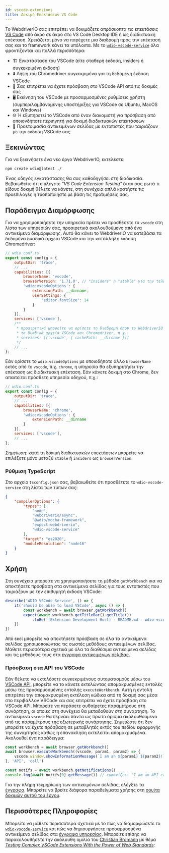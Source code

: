 ```yaml
---
id: vscode-extensions
title: Δοκιμή Επεκτάσεων VS Code
---
```


Το WebdriverIO σας επιτρέπει να δοκιμάζετε απρόσκοπτα τις επεκτάσεις [VS Code](https://code.visualstudio.com/) από άκρο σε άκρο στο VS Code Desktop IDE ή ως διαδικτυακή επέκταση. Χρειάζεται μόνο να παρέχετε μια διαδρομή προς την επέκτασή σας και το framework κάνει τα υπόλοιπα. Με το [`wdio-vscode-service`](https://www.npmjs.com/package/wdio-vscode-service) όλα φροντίζονται και πολλά περισσότερα:

- 🏗️ Εγκατάσταση του VSCode (είτε σταθερή έκδοση, insiders ή συγκεκριμένη έκδοση)
- ⬇️ Λήψη του Chromedriver συγκεκριμένα για τη δεδομένη έκδοση VSCode
- 🚀 Σας επιτρέπει να έχετε πρόσβαση στο VSCode API από τις δοκιμές σας
- 🖥️ Εκκίνηση του VSCode με προσαρμοσμένες ρυθμίσεις χρήστη (συμπεριλαμβανομένης υποστήριξης για VSCode σε Ubuntu, MacOS και Windows)
- 🌐 Ή εξυπηρετεί το VSCode από έναν διακομιστή για πρόσβαση από οποιονδήποτε περιηγητή για δοκιμή διαδικτυακών επεκτάσεων
- 📔 Προετοιμασία αντικειμένων σελίδας με εντοπιστές που ταιριάζουν με την έκδοση VSCode σας

## Ξεκινώντας

Για να ξεκινήσετε ένα νέο έργο WebdriverIO, εκτελέστε:

```sh
npm create wdio@latest ./
```

Ένας οδηγός εγκατάστασης θα σας καθοδηγήσει στη διαδικασία. Βεβαιωθείτε ότι επιλέγετε _"VS Code Extension Testing"_ όταν σας ρωτά τι είδους δοκιμή θέλετε να κάνετε, στη συνέχεια απλά κρατήστε τις προεπιλογές ή τροποποιήστε με βάση τις προτιμήσεις σας.

## Παράδειγμα Διαμόρφωσης

Για να χρησιμοποιήσετε την υπηρεσία πρέπει να προσθέσετε το `vscode` στη λίστα των υπηρεσιών σας, προαιρετικά ακολουθούμενο από ένα αντικείμενο διαμόρφωσης. Αυτό θα κάνει το WebdriverIO να κατεβάσει τα δεδομένα δυαδικά αρχεία VSCode και την κατάλληλη έκδοση Chromedriver:

```js
// wdio.conf.ts
export const config = {
    outputDir: 'trace',
    // ...
    capabilities: [{
        browserName: 'vscode',
        browserVersion: '1.71.0', // "insiders" ή "stable" για την τελευταία έκδοση VSCode
        'wdio:vscodeOptions': {
            extensionPath: __dirname,
            userSettings: {
                "editor.fontSize": 14
            }
        }
    }],
    services: ['vscode'],
    /**
     * προαιρετικά μπορείτε να ορίσετε τη διαδρομή όπου το WebdriverIO αποθηκεύει όλα
     * τα δυαδικά αρχεία VSCode και Chromedriver, π.χ.:
     * services: [['vscode', { cachePath: __dirname }]]
     */
    // ...
};
```

Εάν ορίσετε το `wdio:vscodeOptions` με οποιοδήποτε άλλο `browserName` εκτός από το `vscode`, π.χ. `chrome`, η υπηρεσία θα εξυπηρετήσει την επέκταση ως διαδικτυακή επέκταση. Εάν κάνετε δοκιμή στο Chrome, δεν απαιτείται πρόσθετη υπηρεσία οδηγού, π.χ.:

```js
// wdio.conf.ts
export const config = {
    outputDir: 'trace',
    // ...
    capabilities: [{
        browserName: 'chrome',
        'wdio:vscodeOptions': {
            extensionPath: __dirname
        }
    }],
    services: ['vscode'],
    // ...
};
```

_Σημείωση:_ κατά τη δοκιμή διαδικτυακών επεκτάσεων μπορείτε να επιλέξετε μόνο μεταξύ `stable` ή `insiders` ως `browserVersion`.

### Ρύθμιση TypeScript

Στο αρχείο `tsconfig.json` σας, βεβαιωθείτε ότι προσθέτετε το `wdio-vscode-service` στη λίστα των τύπων σας:

```json
{
    "compilerOptions": {
        "types": [
            "node",
            "webdriverio/async",
            "@wdio/mocha-framework",
            "expect-webdriverio",
            "wdio-vscode-service"
        ],
        "target": "es2020",
        "moduleResolution": "node16"
    }
}
```

## Χρήση

Στη συνέχεια μπορείτε να χρησιμοποιήσετε τη μέθοδο `getWorkbench` για να αποκτήσετε πρόσβαση στα αντικείμενα σελίδας για τους εντοπιστές που ταιριάζουν με την επιθυμητή έκδοση VSCode:

```ts
describe('WDIO VSCode Service', () => {
    it('should be able to load VSCode', async () => {
        const workbench = await browser.getWorkbench()
        expect(await workbench.getTitleBar().getTitle())
            .toBe('[Extension Development Host] - README.md - wdio-vscode-service - Visual Studio Code')
    })
})
```

Από εκεί μπορείτε να αποκτήσετε πρόσβαση σε όλα τα αντικείμενα σελίδας χρησιμοποιώντας τις σωστές μεθόδους αντικειμένων σελίδας. Μάθετε περισσότερα σχετικά με όλα τα διαθέσιμα αντικείμενα σελίδας και τις μεθόδους τους στα [έγγραφα αντικειμένων σελίδας](https://webdriverio-community.github.io/wdio-vscode-service/).

### Πρόσβαση στα API του VSCode

Εάν θέλετε να εκτελέσετε συγκεκριμένους αυτοματισμούς μέσω του [VSCode API](https://code.visualstudio.com/api/references/vscode-api), μπορείτε να το κάνετε εκτελώντας απομακρυσμένες εντολές μέσω της προσαρμοσμένης εντολής `executeWorkbench`. Αυτή η εντολή επιτρέπει την απομακρυσμένη εκτέλεση κώδικα από τη δοκιμή σας μέσα στο περιβάλλον VSCode και σας επιτρέπει να έχετε πρόσβαση στο VSCode API. Μπορείτε να περάσετε αυθαίρετες παραμέτρους στη συνάρτηση, οι οποίες στη συνέχεια θα μεταδοθούν στη συνάρτηση. Το αντικείμενο `vscode` θα περνάει πάντα ως πρώτο όρισμα ακολουθούμενο από τις παραμέτρους της εξωτερικής συνάρτησης. Σημειώστε ότι δεν μπορείτε να έχετε πρόσβαση σε μεταβλητές εκτός του πεδίου εφαρμογής της συνάρτησης καθώς η επανάκληση εκτελείται απομακρυσμένα. Ακολουθεί ένα παράδειγμα:

```ts
const workbench = await browser.getWorkbench()
await browser.executeWorkbench((vscode, param1, param2) => {
    vscode.window.showInformationMessage(`I am an ${param1} ${param2}!`)
}, 'API', 'call')

const notifs = await workbench.getNotifications()
console.log(await notifs[0].getMessage()) // εμφανίζει: "I am an API call!"
```

Για την πλήρη τεκμηρίωση των αντικειμένων σελίδας, ελέγξτε τα [έγγραφα](https://webdriverio-community.github.io/wdio-vscode-service/modules.html). Μπορείτε να βρείτε διάφορα παραδείγματα χρήσης στη [σουίτα δοκιμών αυτού του έργου](https://github.com/webdriverio-community/wdio-vscode-service/blob/main/test/specs).

## Περισσότερες Πληροφορίες

Μπορείτε να μάθετε περισσότερα σχετικά με το πώς να διαμορφώσετε το [`wdio-vscode-service`](https://www.npmjs.com/package/wdio-vscode-service) και πώς να δημιουργήσετε προσαρμοσμένα αντικείμενα σελίδας στα [έγγραφα υπηρεσίας](/docs/wdio-vscode-service). Μπορείτε επίσης να παρακολουθήσετε την ακόλουθη ομιλία του [Christian Bromann](https://twitter.com/bromann) με θέμα [_Testing Complex VSCode Extensions With the Power of Web Standards_](https://www.youtube.com/watch?v=PhGNTioBUiU):

<LiteYouTubeEmbed
    id="PhGNTioBUiU"
    title="Testing Complex VSCode Extensions With the Power of Web Standards"
/>